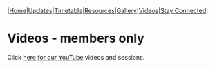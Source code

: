 |[Home](https://dallam1.github.io/)|[Updates](https://dallam1.github.io/updates)|[Timetable](https://dallam1.github.io/timetable)|[Resources](https://dallam1.github.io/resources)|[Gallery](https://dallam1.github.io/gallery)|[Videos](https://dallam1.github.io/videos)|[Stay Connected](https://dallam1.github.io/stayconnected)|

# Videos - members only

Click [here for our YouTube](https://jstrieb.github.io/link-lock/#eyJ2IjoiMC4wLjEiLCJlIjoidVZ0M2JhWEZZdWxzaHY5TmN5Y3I1UXlxc3ZvMkVYVWE0ZFVuRVhrbXg3Y2pqbmlwaVB6T2w0cEJETGFwSlBoWUF3PT0iLCJpIjoiRnphd3pxT0ZNWGtDS3AzSCJ9) videos and sessions.


